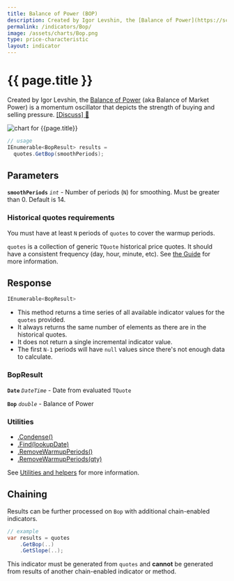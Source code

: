```yaml
---
title: Balance of Power (BOP)
description: Created by Igor Levshin, the [Balance of Power](https://school.stockcharts.com/doku.php?id=technical_indicators:balance_of_power) (aka Balance of Market Power) is a momentum oscillator that depicts the strength of buying and selling pressure.
permalink: /indicators/Bop/
image: /assets/charts/Bop.png
type: price-characteristic
layout: indicator
---
```


# {{ page.title }}

Created by Igor Levshin, the [Balance of Power](https://school.stockcharts.com/doku.php?id=technical_indicators:balance_of_power) (aka Balance of Market Power) is a momentum oscillator that depicts the strength of buying and selling pressure.
[[Discuss] :speech_balloon:]({{site.github.repository_url}}/discussions/302 "Community discussion about this indicator")

![chart for {{page.title}}]({{site.baseurl}}{{page.image}})

```csharp
// usage
IEnumerable<BopResult> results =
  quotes.GetBop(smoothPeriods);
```

## Parameters

**`smoothPeriods`** _`int`_ - Number of periods (`N`) for smoothing.  Must be greater than 0.  Default is 14.

### Historical quotes requirements

You must have at least `N` periods of `quotes` to cover the warmup periods.

`quotes` is a collection of generic `TQuote` historical price quotes.  It should have a consistent frequency (day, hour, minute, etc).  See [the Guide]({{site.baseurl}}/guide/#historical-quotes) for more information.

## Response

```csharp
IEnumerable<BopResult>
```

- This method returns a time series of all available indicator values for the `quotes` provided.
- It always returns the same number of elements as there are in the historical quotes.
- It does not return a single incremental indicator value.
- The first `N-1` periods will have `null` values since there's not enough data to calculate.

### BopResult

**`Date`** _`DateTime`_ - Date from evaluated `TQuote`

**`Bop`** _`double`_ - Balance of Power

### Utilities

- [.Condense()]({{site.baseurl}}/utilities#condense)
- [.Find(lookupDate)]({{site.baseurl}}/utilities#find-indicator-result-by-date)
- [.RemoveWarmupPeriods()]({{site.baseurl}}/utilities#remove-warmup-periods)
- [.RemoveWarmupPeriods(qty)]({{site.baseurl}}/utilities#remove-warmup-periods)

See [Utilities and helpers]({{site.baseurl}}/utilities#utilities-for-indicator-results) for more information.

## Chaining

Results can be further processed on `Bop` with additional chain-enabled indicators.

```csharp
// example
var results = quotes
    .GetBop(..)
    .GetSlope(..);
```

This indicator must be generated from `quotes` and **cannot** be generated from results of another chain-enabled indicator or method.
